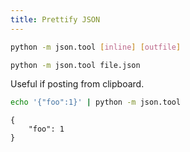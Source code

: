 ```yaml
---
title: Prettify JSON
---
```


```sh
python -m json.tool [inline] [outfile]
```

```sh
python -m json.tool file.json
```

Useful if posting from clipboard.

```sh
echo '{"foo":1}' | python -m json.tool
```
```
{
    "foo": 1
}
```
